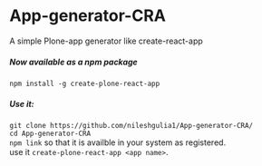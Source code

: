 # App-generator-CRA
A simple Plone-app generator like create-react-app<br>
##### Now available as a npm package
`npm install -g create-plone-react-app`<br>
           
##### Use it:
`git clone https://github.com/nileshgulia1/App-generator-CRA/`<br>
`cd App-generator-CRA`<br>
`npm link` so that it is availble in your system as registered.<br>
use it `create-plone-react-app <app name>`.
